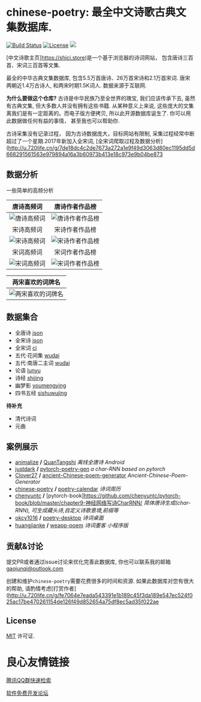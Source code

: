 # chinese-poetry: 最全中文诗歌古典文集数据库.

[![Build Status](https://travis-ci.org/chinese-poetry/chinese-poetry.svg?branch=master)](https://travis-ci.org/chinese-poetry/chinese-poetry)
[![License](http://img.shields.io/badge/license-mit-blue.svg?style=flat-square)](https://github.com/jackeyGao/chinese-poetry/blob/master/LICENSE)
[![](https://img.shields.io/github/contributors/chinese-poetry/chinese-poetry.svg)](https://github.com/chinese-poetry/chinese-poetry/graphs/contributors)

[中文诗歌主页]https://shici.store)是一个基于浏览器的诗词网站， 包含唐诗三百首、宋词三百首等文集.

最全的中华古典文集数据库, 包含5.5万首唐诗、26万首宋诗和2.1万首宋词. 唐宋两朝近1.4万古诗人, 和两宋时期1.5K词人. 数据来源于互联网. 

**为什么要做这个仓库?** 古诗是中华民族乃至全世界的瑰宝, 我们应该传承下去, 虽然有古典文集, 但大多数人并没有拥有这些书籍. 从某种意义上来说, 这些庞大的文集离我们是有一定距离的。而电子版方便拷贝, 所以此开源数据库诞生了. 你可以用此数据做任何有益的事情， 甚至我也可以帮助你.

古诗采集没有记录过程， 因为古诗数据庞大，目标网站有限制, 采集过程经常中断超过了一个星期.2017年新加入全宋词, [全宋词爬取过程及数据分析](http://u.720life.cn/g/7de18dc4c2de7673a272a1e9f49d3063d80ec1195dd5d668291561563e979894a16a3b60973b413e18c973e9b04be873 


## 数据分析

一些简单的高频分析

|唐诗高频词|唐诗作者作品榜|
| :---: | :---: |
| ![唐诗高频词](https://raw.githubusercontent.com/jackeygao/chinese-poetry/master/images/tang_text_topK.png "唐诗高频词")| ![唐诗作者作品榜](https://raw.githubusercontent.com/jackeygao/chinese-poetry/master/images/tang_author_topK.png "唐诗作者作品榜")|
|宋诗高频词|宋诗作者作品榜|
| ![宋诗高频词](https://raw.githubusercontent.com/jackeygao/chinese-poetry/master/images/song_text_topK.png "宋诗高频词" )| ![宋诗作者作品榜](https://raw.githubusercontent.com/jackeygao/chinese-poetry/master/images/song_author_topK.png "宋诗作者作品榜")|
|宋词高频词|宋词作者作品榜|
| ![宋词高频词](https://raw.githubusercontent.com/jackeygao/chinese-poetry/master/images/ci_words_topK.png "宋词高频词")  |![宋词作者作品榜](https://raw.githubusercontent.com/jackeygao/chinese-poetry/master/images/ci_author_topK.png "宋词作者作品榜") |

|两宋喜欢的词牌名|
| :---: |
|![两宋喜欢的词牌名](https://raw.githubusercontent.com/jackeygao/chinese-poetry/master/images/ci_rhythmic_topK.png)|

## 数据集合

- 全唐诗 [json](http://u.720life.cn/g/54145d0471d91890860f7f8463c030460c8a4fcdbf82382184ad588680f84fa47399779aab8e80f655511f9bebc91cf1a2e6948a399f699d2cd1b6d53b681e31fbf55fd88e2951596fc25980c3fa728e) 
- 全宋诗 [json](http://u.720life.cn/g/54145d0471d91890860f7f8463c030460c8a4fcdbf82382184ad588680f84fa47399779aab8e80f655511f9bebc91cf1a2e6948a399f699d2cd1b6d53b681e31fbf55fd88e2951596fc25980c3fa728e) 
- 全宋词 [ci](http://u.720life.cn/g/54145d0471d91890860f7f8463c030460c8a4fcdbf82382184ad588680f84fa47399779aab8e80f655511f9bebc91cf1506fcf65dfc50aa6d9bc3178b8241f74) 
- 五代·花间集 [wudai](http://u.720life.cn/g/54145d0471d91890860f7f8463c030460c8a4fcdbf82382184ad588680f84fa47399779aab8e80f655511f9bebc91cf13a003fcdc39143e4d3246e502d0b766b7c09bf753e21897c18fefa00ef1a6176ef8d1125a4271510e5d98ed94ccee0a6) 
- 五代·南唐二主词 [wudai](http://u.720life.cn/g/54145d0471d91890860f7f8463c030460c8a4fcdbf82382184ad588680f84fa47399779aab8e80f655511f9bebc91cf13a003fcdc39143e4d3246e502d0b766be83469b5bb6525d3fe1a0b4c5db034063fc3ec5a8ef402fe278d3609140dfe12cdce1551f37bfc0a76fdc428dc171ce4) 
- 论语 [lunyu](http://u.720life.cn/g/54145d0471d91890860f7f8463c030460c8a4fcdbf82382184ad588680f84fa47399779aab8e80f655511f9bebc91cf1e7dc1da036d2b7121e6ed323a350e07d853d5dcd86c9e2a5b152741b7417aae8) 
- 诗经 [shijing](http://u.720life.cn/g/54145d0471d91890860f7f8463c030460c8a4fcdbf82382184ad588680f84fa47399779aab8e80f655511f9bebc91cf10d70c861ddb71af5a623292ee0c4ac10bba620df891d3bef952a9514b67b931a) 
- 幽梦影 [youmengying](http://u.720life.cn/g/54145d0471d91890860f7f8463c030460c8a4fcdbf82382184ad588680f84fa47399779aab8e80f655511f9bebc91cf10b1b04a54faaf75366118a0d88e2b7dceeb14d07da530eb8560182c477f8f209) 
- 四书五经 [sishuwujing](http://u.720life.cn/g/54145d0471d91890860f7f8463c030460c8a4fcdbf82382184ad588680f84fa47399779aab8e80f655511f9bebc91cf1e345002b6a3409ab22574cd4f78c23b9a7353d21741a13ef7eae6d6a19ce5262) 

**待补充**

- 清代诗词 
- 元曲

## 案例展示

- [animalize](http://u.720life.cn/g/54145d0471d91890860f7f8463c030464cab5cf4b66b24f0179b53f8c4f43aef)  **/** [QuanTangshi](http://u.720life.cn/g/54145d0471d91890860f7f8463c03046210ea9e04931bd93049c9f0a8d883cbc0fd6c7374bef927733e0ef2726de2df6)   *离线全唐诗 Android*
- [justdark](http://u.720life.cn/g/54145d0471d91890860f7f8463c030469f3336c7eb4c5a440745f87e773b2514)  **/** [pytorch-poetry-gen](http://u.720life.cn/g/54145d0471d91890860f7f8463c0304646efdf76deaf588de1e4f4a51c60bc94362405e88d336b773f5532c0023e96d9)   *a char-RNN based on pytorch*
- [Clover27](http://u.720life.cn/g/54145d0471d91890860f7f8463c03046d6735aa2b413f0e06a1ccf22d9976ce1)  **/** [ancient-Chinese-poem-generator](http://u.720life.cn/g/54145d0471d91890860f7f8463c030465b7e06787059f910f5aaae302bcec044ee7205c15aa34c46f9dd4ba1b567ea22bf4bf2a6e6e257fdfa26141f8a49a088)   *Ancient-Chinese-Poem-Generator*
- [chinese-poetry](http://u.720life.cn/g/54145d0471d91890860f7f8463c030460c8a4fcdbf82382184ad588680f84fa467087fecd759189da97e5ac13544ae39)  **/** [poetry-calendar](http://u.720life.cn/g/316a46458c589e9c2742c868826abc6f8a38060ab42977bd3e853c0b49dda27938bd98a9364c2748fee5c4b837ccea25)   *诗词周历*
- [chenyuntc](http://u.720life.cn/g/54145d0471d91890860f7f8463c03046f0245a7edc8aaee05125de2e1e1ae023)  **/** [pytorch-book]https://github.com/chenyuntc/pytorch-book/blob/master/chapter9-神经网络写诗CharRNN/ *简体唐诗生成(char-RNN), 可生成藏头诗,自定义诗歌意境,前缀等*
- [okcy1016](http://u.720life.cn/g/54145d0471d91890860f7f8463c030460b1ea5d17fcff26f97b516fbdacf2b30)  **/** [poetry-desktop](http://u.720life.cn/g/54145d0471d91890860f7f8463c03046802daf78b7412ee0a4aea2ed5d604eec0c8a720b84af13f75fd762a2ece33523)  *诗词桌面*
- [huangjianke](http://u.720life.cn/g/54145d0471d91890860f7f8463c030462c8c2955722735e9b6da10fc79cf3268)  **/** [weapp-poem](http://u.720life.cn/g/54145d0471d91890860f7f8463c0304683377be1610338d7e01d0e9cc47ec5cad1adf4b8167556f823e95461ab4e2660)  *诗词墨客 小程序版*


## 贡献&讨论

 
 
 


提交PR或者通过issue讨论来优化完善此数据库, 你也可以联系我的邮箱 gaojunqi@outlook.com

创建和维护`chinese-poetry`需要花费很多的时间和资源. 如果此数据库对您有很大的帮助, 请酌情考虑[打赏作者](http://u.720life.cn/g/fe7064e7eada543391e1b189c45f3da189e547ec524f025ac17be470261154de126f49d852654a75df8ec5ad35f022ae 

 


## License

[MIT](http://u.720life.cn/g/54145d0471d91890860f7f8463c030460c8a4fcdbf82382184ad588680f84fa47399779aab8e80f655511f9bebc91cf1756f129b6d1bae0ecb553ebbaa7dd7c5ef5de975be412257f704a42f58c9a02a)  许可证. 



 # 良心友情链接

[腾讯QQ群快速检索](http://u.720life.cn/s/8cf73f7c)

[软件免费开发论坛](http://u.720life.cn/s/bbb01dc0)
